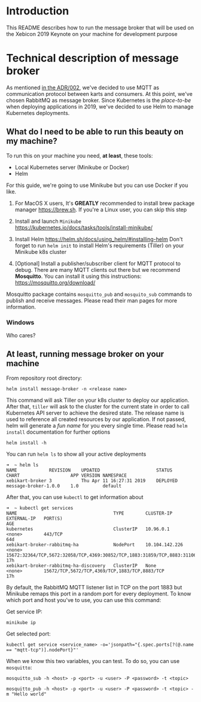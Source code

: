 # Introduction

This README describes how to run the message broker that will be used on the 
Xebicon 2019 Keynote on your machine for development purpose

# Technical description of message broker

As mentioned [in the ADR/002](https://github.com/xebia-france/xebikart-infra/blob/master/doc/adr/002-use-rabbitmq-with-mqtt-plugin-to-make-devices-communicate-with-each-other.md), we've decided to use MQTT as communication protocol between karts and 
consumers. At this point, we've chosen RabbitMQ as message broker. Since Kubernetes is the _place-to-be_ when deploying
applications in 2019, we've decided to use Helm to manage Kubernetes deployments.  

## What do I need to be able to run this beauty on my machine?

To run this on your machine you need, **at least**, these tools:

- Local Kubernetes server (Minikube or Docker)
- Helm

For this guide, we're going to use Minikube but you can use Docker if you like.

1. For MacOS X users, It's **GREATLY** recommended to install brew package manager
https://brew.sh. If you're a Linux user, you can skip this step

2. Install and launch `Minikube`
https://kubernetes.io/docs/tasks/tools/install-minikube/

3. Install Helm
<https://helm.sh/docs/using_helm/#installing-helm>
Don't forget to run `helm init` to install Helm's requirements (Tiller) on your Minikube k8s cluster 

4. [Optional] Install a publisher/subscriber client for MQTT protocol to debug. There are many MQTT clients 
out there but we recommend **Mosquitto**. You can install it using this instructions: <https://mosquitto.org/download/>

Mosquitto package contains `mosquitto_pub` and `mosquito_sub` commands to publish and receive messages. Please
read their man pages for more information.

### Windows

Who cares?

## At least, running message broker on your machine

From repository root directory:

`helm install message-broker -n <release name>`

This command will ask Tiller on your k8s cluster to deploy our application. After that, `tiller` will
ask to the cluster for the current state in order to call Kubernetes API server to achieve the desired state.
The release name is used to reference all created resources by our application. If not passed, helm will generate a _fun name_ 
for you every single time. Please read `helm install` documentation for further options

`helm install -h`

You can run `helm ls` to show all your active deployments

```
➜  ~ helm ls
NAME           	REVISION	UPDATED                 	STATUS  	CHART               	APP VERSION	NAMESPACE
xebikart-broker	3       	Thu Apr 11 16:27:31 2019	DEPLOYED	message-broker-1.0.0	1.0        	default  
```

After that, you can use `kubectl` to get information about 

```
➜  ~ kubectl get services
NAME                                    TYPE        CLUSTER-IP       EXTERNAL-IP   PORT(S)                                                                       AGE
kubernetes                              ClusterIP   10.96.0.1        <none>        443/TCP                                                                       64d
xebikart-broker-rabbitmq-ha             NodePort    10.104.142.226   <none>        15672:32364/TCP,5672:32058/TCP,4369:30852/TCP,1883:31859/TCP,8883:31106/TCP   17h
xebikart-broker-rabbitmq-ha-discovery   ClusterIP   None             <none>        15672/TCP,5672/TCP,4369/TCP,1883/TCP,8883/TCP                                 17h
```

By default, the RabbitMQ MQTT listener list in TCP on the port 1883 but Minikube remaps this port in a random port for 
every deployment. To know which port and host you've to use, you can use this command:

Get service IP: 

`minikube ip`

Get selected port:

`kubectl get service <service_name> -o='jsonpath="{.spec.ports[?(@.name == "mqtt-tcp")].nodePort}"'`

When we know this two variables, you can test. To do so, you can use `mosquitto`:

`mosquitto_sub -h <host> -p <port> -u <user> -P <password> -t <topic>`

`mosquitto_pub -h <host> -p <port> -u <user> -P <password> -t <topic> -m "Hello world"`

